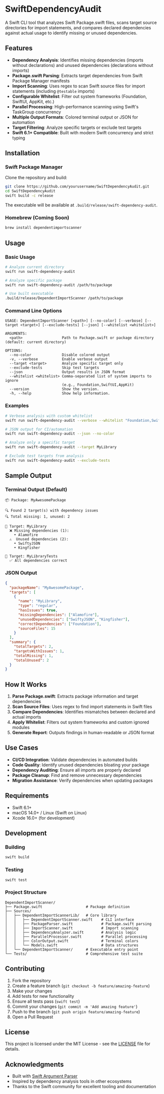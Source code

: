 # SwiftDependencyAudit

A Swift CLI tool that analyzes Swift Package.swift files, scans target source directories for import statements, and compares declared dependencies against actual usage to identify missing or unused dependencies.

## Features

- **Dependency Analysis**: Identifies missing dependencies (imports without declarations) and unused dependencies (declarations without imports)
- **Package.swift Parsing**: Extracts target dependencies from Swift Package Manager manifests
- **Import Scanning**: Uses regex to scan Swift source files for import statements (including `@testable` imports)
- **Configurable Whitelist**: Filter out system frameworks (Foundation, SwiftUI, AppKit, etc.)
- **Parallel Processing**: High-performance scanning using Swift's TaskGroup concurrency
- **Multiple Output Formats**: Colored terminal output or JSON for automation
- **Target Filtering**: Analyze specific targets or exclude test targets
- **Swift 6.1+ Compatible**: Built with modern Swift concurrency and strict typing

## Installation

### Swift Package Manager

Clone the repository and build:

```bash
git clone https://github.com/yourusername/SwiftDependencyAudit.git
cd SwiftDependencyAudit
swift build -c release
```

The executable will be available at `.build/release/swift-dependency-audit`.

### Homebrew (Coming Soon)

```bash
brew install dependentimportscanner
```

## Usage

### Basic Usage

```bash
# Analyze current directory
swift run swift-dependency-audit

# Analyze specific package
swift run swift-dependency-audit /path/to/package

# Use built executable
.build/release/DependentImportScanner /path/to/package
```

### Command Line Options

```
USAGE: DependentImportScanner [<path>] [--no-color] [--verbose] [--target <target>] [--exclude-tests] [--json] [--whitelist <whitelist>]

ARGUMENTS:
  <path>                  Path to Package.swift or package directory (default: current directory)

OPTIONS:
  --no-color              Disable colored output
  -v, --verbose           Enable verbose output
  --target <target>       Analyze specific target only
  --exclude-tests         Skip test targets
  --json                  Output results in JSON format
  --whitelist <whitelist> Comma-separated list of system imports to ignore
                          (e.g., Foundation,SwiftUI,AppKit)
  --version               Show the version.
  -h, --help              Show help information.
```

### Examples

```bash
# Verbose analysis with custom whitelist
swift run swift-dependency-audit --verbose --whitelist "Foundation,SwiftUI,AppKit,UIKit"

# JSON output for CI/automation
swift run swift-dependency-audit --json --no-color

# Analyze only a specific target
swift run swift-dependency-audit --target MyLibrary

# Exclude test targets from analysis
swift run swift-dependency-audit --exclude-tests
```

## Sample Output

### Terminal Output (Default)

```
📦 Package: MyAwesomePackage

🔍 Found 2 target(s) with dependency issues
🔍 Total missing: 1, unused: 2

📱 Target: MyLibrary
  ❌ Missing dependencies (1):
    • Alamofire
  ⚠️  Unused dependencies (2):
    • SwiftyJSON
    • Kingfisher

🧪 Target: MyLibraryTests
  ✅ All dependencies correct
```

### JSON Output

```json
{
  "packageName": "MyAwesomePackage",
  "targets": [
    {
      "name": "MyLibrary",
      "type": "regular",
      "hasIssues": true,
      "missingDependencies": ["Alamofire"],
      "unusedDependencies": ["SwiftyJSON", "Kingfisher"],
      "correctDependencies": ["Foundation"],
      "sourceFiles": 15
    }
  ],
  "summary": {
    "totalTargets": 2,
    "targetsWithIssues": 1,
    "totalMissing": 1,
    "totalUnused": 2
  }
}
```

## How It Works

1. **Parse Package.swift**: Extracts package information and target dependencies
2. **Scan Source Files**: Uses regex to find import statements in Swift files
3. **Compare Dependencies**: Identifies mismatches between declared and actual imports
4. **Apply Whitelist**: Filters out system frameworks and custom ignored modules
5. **Generate Report**: Outputs findings in human-readable or JSON format

## Use Cases

- **CI/CD Integration**: Validate dependencies in automated builds
- **Code Quality**: Identify unused dependencies bloating your package
- **Dependency Auditing**: Ensure all imports are properly declared
- **Package Cleanup**: Find and remove unnecessary dependencies
- **Migration Assistance**: Verify dependencies when updating packages

## Requirements

- Swift 6.1+
- macOS 14.0+ / Linux (Swift on Linux)
- Xcode 16.0+ (for development)

## Development

### Building

```bash
swift build
```

### Testing

```bash
swift test
```

### Project Structure

```
DependentImportScanner/
├── Package.swift                    # Package definition
├── Sources/
│   ├── DependentImportScannerLib/   # Core library
│   │   ├── DependentImportScanner.swift    # CLI interface
│   │   ├── PackageParser.swift             # Package.swift parsing
│   │   ├── ImportScanner.swift             # Import scanning
│   │   ├── DependencyAnalyzer.swift        # Analysis logic
│   │   ├── ParallelProcessor.swift         # Parallel processing
│   │   ├── ColorOutput.swift               # Terminal colors
│   │   └── Models.swift                    # Data structures
│   └── DependentImportScanner/      # Executable entry point
└── Tests/                           # Comprehensive test suite
```

## Contributing

1. Fork the repository
2. Create a feature branch (`git checkout -b feature/amazing-feature`)
3. Make your changes
4. Add tests for new functionality
5. Ensure all tests pass (`swift test`)
6. Commit your changes (`git commit -m 'Add amazing feature'`)
7. Push to the branch (`git push origin feature/amazing-feature`)
8. Open a Pull Request

## License

This project is licensed under the MIT License - see the [LICENSE](LICENSE) file for details.

## Acknowledgments

- Built with [Swift Argument Parser](https://github.com/apple/swift-argument-parser)
- Inspired by dependency analysis tools in other ecosystems
- Thanks to the Swift community for excellent tooling and documentation
